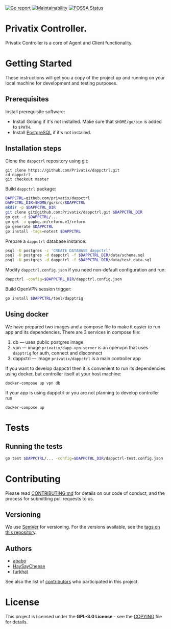 [![Go report](https://goreportcard.com/badge/github.com/Privatix/dappctrl)](https://goreportcard.com/badge/github.com/Privatix/dappctrl)
[![Maintainability](https://api.codeclimate.com/v1/badges/7e76f071e5408b13ea53/maintainability)](https://codeclimate.com/github/Privatix/dappctrl/maintainability)
[![FOSSA Status](https://app.fossa.io/api/projects/git%2Bgithub.com%2FPrivatix%2Fdappctrl.svg?type=shield)](https://app.fossa.io/projects/git%2Bgithub.com%2FPrivatix%2Fdappctrl?ref=badge_shield)

# Privatix Controller.
Privatix Controller is a core of Agent and Client functionality.

# Getting Started

These instructions will get you a copy of the project up and running on your local machine for development and testing purposes.

## Prerequisites

Install prerequisite software:
* Install Golang if it's not installed. Make sure that `$HOME/go/bin` is added
to `$PATH`.
* Install [PostgreSQL](https://www.postgresql.org/download/) if it's not installed.

## Installation steps

Clone the `dappctrl` repository using git:

```
git clone https://github.com/Privatix/dappctrl.git
cd dappctrl
git checkout master
```

Build `dappctrl` package:

```bash
DAPPCTRL=github.com/privatix/dappctrl
DAPPCTRL_DIR=$HOME/go/src/$DAPPCTRL
mkdir -p $DAPPCTRL_DIR
git clone git@github.com:Privatix/dappctrl.git $DAPPCTRL_DIR
go get -d $DAPPCTRL/...
go get -u gopkg.in/reform.v1/reform
go generate $DAPPCTRL
go install -tags=notest $DAPPCTRL
```

Prepare a `dappctrl` database instance:

```bash
psql -U postgres -c 'CREATE DATABASE dappctrl'
psql -U postgres -d dappctrl -f $DAPPCTRL_DIR/data/schema.sql
psql -U postgres -d dappctrl -f $DAPPCTRL_DIR/data/test_data.sql
```

Modify `dappctrl.config.json` if you need non-default configuration and run:

```bash
dappctrl -config=$DAPPCTRL_DIR/dappctrl.config.json
```

Build OpenVPN session trigger:

```bash
go install $DAPPCTRL/tool/dapptrig
```

## Using docker
We have prepared two images and a compose file to make it easier to run app and its dependencies.
There are 3 services in compose file:
  1. db — uses public postgres image
  2. vpn — image `privatix/dapp-vpn-server` is an openvpn that uses `dapptrig` for auth, connect and disconnect
  3. dappctrl — image `privatix/dappctrl` is a main controller app

If you want to develop dappctrl then it is convenient to run its dependencies using docker, but controller itself at your host machine:
```
docker-compose up vpn db
```
If your app is using dappctrl or you are not planning to develop controller run
```
docker-compose up
```

# Tests

## Running the tests

```bash
go test $DAPPCTRL/... -config=$DAPPCTRL_DIR/dappctrl-test.config.json
```

# Contributing

Please read [CONTRIBUTING.md](CONTRIBUTING.md) for details on our code of conduct, and the process for submitting pull requests to us.

## Versioning

We use [SemVer](http://semver.org/) for versioning. For the versions available, see the [tags on this repository](https://github.com/Privatix/dapp-somc/tags).

## Authors

* [ababo](https://github.com/ababo)
* [HaySayCheese](https://github.com/HaySayCheese)
* [furkhat](https://github.com/furkhat)

See also the list of [contributors](https://github.com/Privatix/dapp-somc/contributors) who participated in this project.

# License

This project is licensed under the **GPL-3.0 License** - see the [COPYING](COPYING) file for details.
